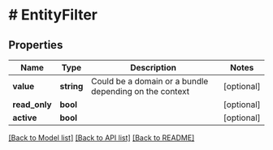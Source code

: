 # # EntityFilter

## Properties

Name | Type | Description | Notes
------------ | ------------- | ------------- | -------------
**value** | **string** | Could be a domain or a bundle depending on the context | [optional]
**read_only** | **bool** |  | [optional]
**active** | **bool** |  | [optional]

[[Back to Model list]](../../README.md#models) [[Back to API list]](../../README.md#endpoints) [[Back to README]](../../README.md)
